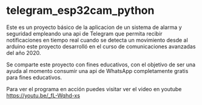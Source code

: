 # telegram_esp32cam_python

Este es un proyecto básico de la aplicacion de un sistema de alarma y seguridad empleando una api de Telegram que permita recibir notificaciones en tiempo real cuando se detecta un movimiento desde al arduino este proyecto desarrolló en el curso de comunicaciones avanzadas del año 2020.

Se comparte este proyecto con fines educativos, con el objetivo de ser una ayuda al momento consumir una api de WhatsApp completamente gratis para fines educativos.

Para ver el programa en acción puedes visitar ver el video en youtube https://youtu.be/_fL-Wqhd-xs
